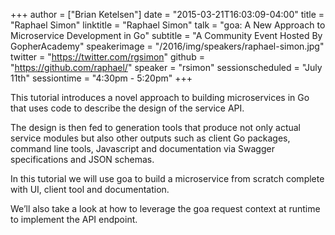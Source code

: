 +++
author = ["Brian Ketelsen"]
date = "2015-03-21T16:03:09-04:00"
title = "Raphael Simon"
linktitle = "Raphael Simon"
talk = "goa: A New Approach to Microservice Development in Go"
subtitle = "A Community Event Hosted By GopherAcademy"
speakerimage = "/2016/img/speakers/raphael-simon.jpg"
twitter = "https://twitter.com/rgsimon"
github = "https://github.com/raphael/"
speaker = "rsimon"
sessionscheduled = "July 11th"
sessiontime = "4:30pm - 5:20pm"
+++

This tutorial introduces a novel approach to building microservices in Go that uses code to describe the design of the service API.

The design is then fed to generation tools that produce not only actual service modules but also other outputs such as client Go packages, command line tools, Javascript and documentation via Swagger specifications and JSON schemas.

In this tutorial we will use goa to build a microservice from scratch complete with UI, client tool and documentation.

We’ll also take a look at how to leverage the goa request context at runtime to implement the API endpoint.
